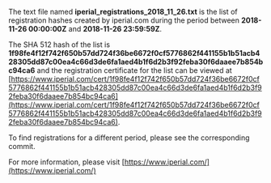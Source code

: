 The text file named **iperial_registrations_2018_11_26.txt** is the list of registration hashes created by iperial.com during the period between **2018-11-26 00:00:00Z** and **2018-11-26 23:59:59Z**.

The SHA 512 hash of the list is **1f98fe4f12f742f650b57dd724f36be6672f0cf5776862f441155b1b51acb428305dd87c00ea4c66d3de6fa1aed4b1f6d2b3f92feba30f6daaee7b854bc94ca6** and the registration certificate for the list can be viewed at [https://www.iperial.com/cert/1f98fe4f12f742f650b57dd724f36be6672f0cf5776862f441155b1b51acb428305dd87c00ea4c66d3de6fa1aed4b1f6d2b3f92feba30f6daaee7b854bc94ca6](https://www.iperial.com/cert/1f98fe4f12f742f650b57dd724f36be6672f0cf5776862f441155b1b51acb428305dd87c00ea4c66d3de6fa1aed4b1f6d2b3f92feba30f6daaee7b854bc94ca6).

To find registrations for a different period, please see the corresponding commit.

For more information, please visit [https://www.iperial.com/](https://www.iperial.com/)
